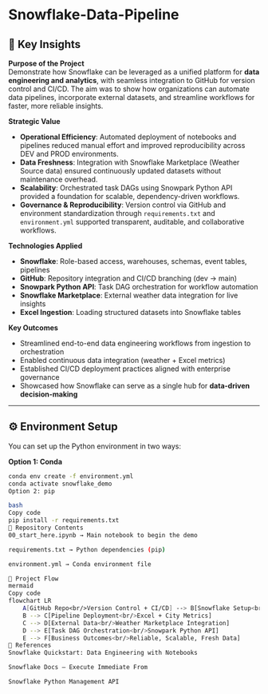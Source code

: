 # Snowflake-Data-Pipeline

## 🔑 Key Insights

**Purpose of the Project**  
Demonstrate how Snowflake can be leveraged as a unified platform for **data engineering and analytics**, with seamless integration to GitHub for version control and CI/CD. The aim was to show how organizations can automate data pipelines, incorporate external datasets, and streamline workflows for faster, more reliable insights.

**Strategic Value**  
- **Operational Efficiency**: Automated deployment of notebooks and pipelines reduced manual effort and improved reproducibility across DEV and PROD environments.  
- **Data Freshness**: Integration with Snowflake Marketplace (Weather Source data) ensured continuously updated datasets without maintenance overhead.  
- **Scalability**: Orchestrated task DAGs using Snowpark Python API provided a foundation for scalable, dependency-driven workflows.  
- **Governance & Reproducibility**: Version control via GitHub and environment standardization through `requirements.txt` and `environment.yml` supported transparent, auditable, and collaborative workflows.  

**Technologies Applied**  
- **Snowflake**: Role-based access, warehouses, schemas, event tables, pipelines  
- **GitHub**: Repository integration and CI/CD branching (dev → main)  
- **Snowpark Python API**: Task DAG orchestration for workflow automation  
- **Snowflake Marketplace**: External weather data integration for live insights  
- **Excel Ingestion**: Loading structured datasets into Snowflake tables  

**Key Outcomes**  
- Streamlined end-to-end data engineering workflows from ingestion to orchestration  
- Enabled continuous data integration (weather + Excel metrics)  
- Established CI/CD deployment practices aligned with enterprise governance  
- Showcased how Snowflake can serve as a single hub for **data-driven decision-making**  

---

## ⚙️ Environment Setup

You can set up the Python environment in two ways:

**Option 1: Conda**
```bash
conda env create -f environment.yml
conda activate snowflake_demo
Option 2: pip

bash
Copy code
pip install -r requirements.txt
📂 Repository Contents
00_start_here.ipynb → Main notebook to begin the demo

requirements.txt → Python dependencies (pip)

environment.yml → Conda environment file

🔄 Project Flow
mermaid
Copy code
flowchart LR
    A[GitHub Repo<br/>Version Control + CI/CD] --> B[Snowflake Setup<br/>Roles, Warehouses, Schemas]
    B --> C[Pipeline Deployment<br/>Excel + City Metrics]
    C --> D[External Data<br/>Weather Marketplace Integration]
    D --> E[Task DAG Orchestration<br/>Snowpark Python API]
    E --> F[Business Outcomes<br/>Reliable, Scalable, Fresh Data]
📖 References
Snowflake Quickstart: Data Engineering with Notebooks

Snowflake Docs – Execute Immediate From

Snowflake Python Management API



